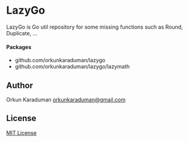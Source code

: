 # LazyGo

LazyGo is Go util repository for some missing functions such as Round,
Duplicate, ...

#### Packages
* github.com/orkunkaraduman/lazygo
* github.com/orkunkaraduman/lazygo/lazymath

## Author

Orkun Karaduman <orkunkaraduman@gmail.com>

## License

[MIT License](LICENSE)
